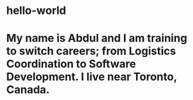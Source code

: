# hello-world

# My name is Abdul and I am training to switch careers; from Logistics Coordination to Software Development. I live near Toronto, Canada.
